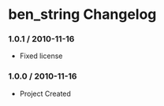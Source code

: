 # ben_string Changelog

### 1.0.1 / 2010-11-16

* Fixed license

### 1.0.0 / 2010-11-16

* Project Created
